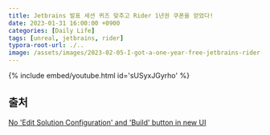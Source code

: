 ```yaml
---
title: Jetbrains 발표 세션 퀴즈 맞추고 Rider 1년권 쿠폰을 얻었다!
date: 2023-01-31 16:00:00 +0900
categories: [Daily Life]
tags: [unreal, jetbrains, rider]
typora-root-url: ./..
image: /assets/images/2023-02-05-I-got-a-one-year-free-jetbrains-rider-coupon/preview-image.png
---
```


{% include embed/youtube.html id='sUSyxJGyrho' %}



## 출처

[No 'Edit Solution Configuration' and 'Build' button in new UI](https://youtrack.jetbrains.com/issue/RIDER-83004/No-Edit-Solution-Configuration-and-Build-button-in-new-UI)
